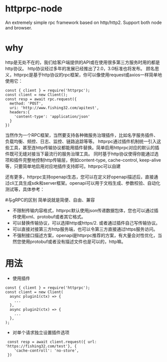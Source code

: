 # httprpc-node
An extremely simple  rpc framework based on http/http2. Support both node and browser.

# why
http是无处不在的，我们给客户端提供的API或在使用很多第三方服务时用的都是http协议。 http协议经过多年的发展已经推出了2.0，3.0标准也将发布。
顾名思义，httprpc是基于http协议的rpc框架，你可以像使用request或axios一样简单地使用它：
```
const { client } = require('httprpc');
const client = new Client();
const resp = await rpc.request({
  method: 'POST',
  uri: 'http://www.fishing32.com/apitest',
  headers:{
    'content-type': 'application/json'
  }
})
```
当然作为一个RPC框架，当然要支持各种微服务治理插件，比如名字服务插件、负载均衡、频控、日志、监控、链路追踪等等。 httprpc通过插件机制统一引入这些工具，甚至连http传输协议都能用插件替换。简单启用httprpc对应的默认的插件既可无缝对接当下最流行的服务治理工具。
同时基于http协议使得你能通过选项和插件完整地控制http传输层，例如content-type, cache-control, keep-alive等，只要简单地启用对应地插件支持即可。httprpc可以自建

还有更多，httprpc支持openapi生态，您可以在定义好openapi描述后，直接通过cli工具生成sdk和server框架。openapi可以用于文档生成、参数校验、自动化测试等，具体参考：

#与gRPC的区别
简单说就是简便、自由、兼容
- 不限制传输内容格式，httprpc默认使用json传递数据包体，您也可以通过插件使用xml、protobuf或者其它格式。
- 可以替换传输协议，可以选择http或https/2. 或者通过插件自己写传输协议。
- 可以直接对接第三方http服务端，也可以令第三方直接通过https服务访问。
- 不强制接口描述方案，openapi是httprpc推荐的方案，有大量会对性优化，当然您使用protobuf或者没有描述文件也是可以的，http嘛。

# 用法
- 使用插件
```
const { client } = require('httprpc');
const client = new Client(
  async plugin1(ctx) => {
    ...
  }, 
  async plugin2(ctx) => {
    ...
  },
);
```
- 对单个请求独立设置插件选项
```
 const resp = await client.request({ url: 'https://fishing32.com/test'}, {
    'cache-controll': 'no-store',
 })
```
